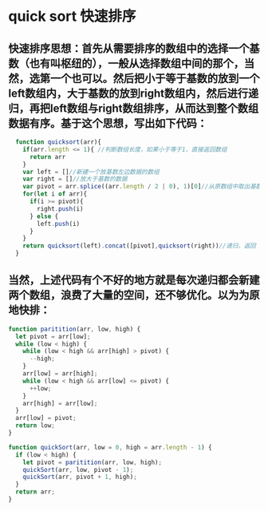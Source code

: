 # quick sort 快速排序
## 快速排序思想：首先从需要排序的数组中的选择一个基数（也有叫枢纽的），一般从选择数组中间的那个，当然，选第一个也可以。然后把小于等于基数的放到一个left数组内，大于基数的放到right数组内，然后进行递归，再把left数组与right数组排序，从而达到整个数组数据有序。基于这个思想，写出如下代码：
```js
  function quicksort(arr){
    if(arr.length <= 1){ //判断数组长度，如果小于等于1，直接返回数组
      return arr
    }
    var left = []//新建一个放基数左边数据的数组
    var right = []//放大于基数的数据
    var pivot = arr.splice((arr.length / 2 | 0), 1)[0]//从原数组中取出基数
    for(let i of arr){
      if(i >= pivot){
        right.push(i)
      } else {
        left.push(i)
      }
    }
    return quicksort(left).concat([pivot],quicksort(right))//递归，返回
  }
```
## 当然，上述代码有个不好的地方就是每次递归都会新建两个数组，浪费了大量的空间，还不够优化。以为为原地快排：
```js
function paritition(arr, low, high) {
  let pivot = arr[low];
  while (low < high) {
    while (low < high && arr[high] > pivot) {
      --high;
    }
    arr[low] = arr[high];
    while (low < high && arr[low] <= pivot) {
      ++low;
    }
    arr[high] = arr[low];
  }
  arr[low] = pivot;
  return low;
}

function quickSort(arr, low = 0, high = arr.length - 1) {
  if (low < high) {
    let pivot = paritition(arr, low, high);
    quickSort(arr, low, pivot - 1);
    quickSort(arr, pivot + 1, high);
  }
  return arr;
}
```
